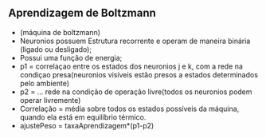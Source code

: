 ## Aprendizagem de Boltzmann
- (máquina de boltzmann)
- Neuronios possuem Estrutura recorrente e operam de maneira binária (ligado ou desligado);
- Possui uma função de energia;
- p1 = correlaçao entre os estados dos neuronios j e k, com a rede na condiçao presa(neuronios visíveis estão presos a estados determinados pelo ambiente)
- p2 = ... rede na condição de operação livre(todos os neuronios podem operar livremente)
- Correlação = média sobre todos os estados possíveis da máquina, quando ela está em equilíbrio térmico.
- ajustePeso = taxaAprendizagem*(p1-p2)



